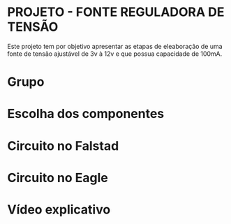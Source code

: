 # PROJETO - FONTE REGULADORA DE TENSÃO
Este projeto tem por objetivo apresentar as etapas de eleaboração de uma fonte de tensão ajustável de 3v à 12v e que possua capacidade de 100mA.

# Grupo

# Escolha dos componentes

# Circuito no Falstad

# Circuito no Eagle

# Vídeo explicativo
